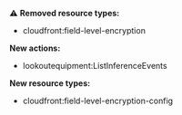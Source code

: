 :warning: **Removed resource types:**

- cloudfront:field-level-encryption

**New actions:**

- lookoutequipment:ListInferenceEvents

**New resource types:**

- cloudfront:field-level-encryption-config
